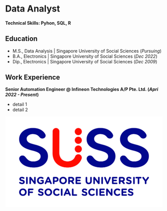 # Data Analyst

#### Technical Skills: Pyhon, SQL, R

## Education
- M.S., Data Analysis | Singapore University of Social Sciences (_Pursuing_)
- B.A., Electronics | Singapore University of Social Sciences (_Dec 2022_)
- Dip., Electronics | Singapore University of Social Sciences (_Dec 2009_)

## Work Experience
**Senior Automation Engineer @ Infineon Technologies A/P Pte. Ltd. (_Apri 2022 - Present_)**
- detail 1
- detail 2

![SUSS](/assets/img/SUSS.jpg)
